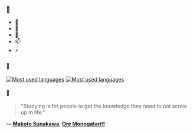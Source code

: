 ### 👋

- 🔭
- 🌱
- 💬
- 📫
- ⚡

#### 🧏

[![Most used languages](https://github-readme-stats-aynah.vercel.app/api/top-langs/?username=aynh&theme=solarized-dark&langs_count=6&layout=compact&hide_title=true)](https://github.com/anuraghazra/github-readme-stats#gh-dark-mode-only)
[![Most used languages](https://github-readme-stats-aynah.vercel.app/api/top-langs/?username=aynh&theme=solarized-light&langs_count=6&layout=compact&hide_title=true)](https://github.com/anuraghazra/github-readme-stats#gh-light-mode-only)

#### 💬

> "Studying is for people to get the knowledge they need to not screw up in life."

&mdash; [**Makoto Sunakawa**](https://myanimelist.net/character.php?q=Makoto%20Sunakawa&cat=character), [**Ore Monogatari!!**](https://myanimelist.net/search/all?q=Ore%20Monogatari!!&cat=all)
